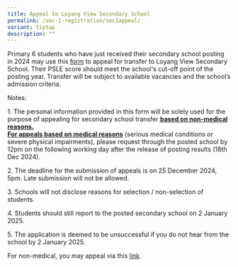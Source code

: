 ```yaml
---
title: Appeal to Loyang View Secondary School
permalink: /sec-1-registration/sec1appeal/
variant: tiptap
description: ""
---
```

<p>Primary 6 students who have just received their secondary school posting
in 2024 may use this <a href="https://go.gov.sg/lvss-2024-sec1-appeal" rel="noopener noreferrer nofollow" target="_blank">form</a> to appeal for transfer
to Loyang View Secondary School. Their PSLE score should meet the school's
cut-off point of the posting year. Transfer will be subject to available
vacancies and the school’s admission criteria.</p>
<p>Notes:</p>
<p>1. The personal information provided in this form will be solely used
for the purpose of appealing for secondary school transfer <strong><u>based on non-medical reasons.</u></strong> 
<br><strong><u>For appeals based on medical reasons</u></strong> (serious medical
conditions or severe physical impairments), please request through the
posted school by 12pm on the following working day after the release of
posting results (18th Dec 2024).</p>
<p>2. The deadline for the submission of appeals is on 25 December 2024,
5pm. Late submission will not be allowed.</p>
<p>3. Schools will not disclose reasons for selection / non-selection of
students.</p>
<p>4. Students should still report to the posted secondary school on 2 January
2025.</p>
<p>5. The application is deemed to be unsuccessful if you do not hear from
the school by 2 January 2025.</p>
<p>For non-medical, you may appeal via this <a href="https://go.gov.sg/lvss-2024-sec1-appeal" rel="noopener noreferrer nofollow" target="_blank">link</a>.</p>
<p></p>
<p></p>
<p></p>